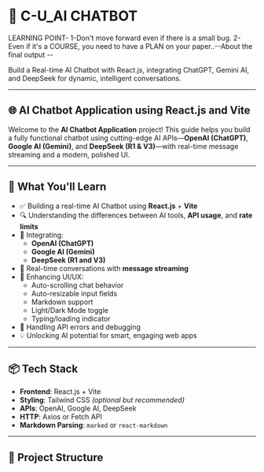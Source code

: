 # 🧠 C-U_AI CHATBOT

LEARNING POINT-
  1-Don't move forward even if there is a small bug.
  2-Even if it's a COURSE, you need to have a PLAN on your paper..--About the final output --

Build a Real-time AI Chatbot with React.js, integrating ChatGPT, Gemini AI, and DeepSeek for dynamic, intelligent conversations.

---

## 🌐 AI Chatbot Application using React.js and Vite

Welcome to the **AI Chatbot Application** project! This guide helps you build a fully functional chatbot using cutting-edge AI APIs—**OpenAI (ChatGPT)**, **Google AI (Gemini)**, and **DeepSeek (R1 & V3)**—with real-time message streaming and a modern, polished UI.

---

## 🚀 What You'll Learn

- ✅ Building a real-time AI Chatbot using **React.js** + **Vite**
- 🔍 Understanding the differences between AI tools, **API usage**, and **rate limits**
- 🤖 Integrating:
  - **OpenAI (ChatGPT)**
  - **Google AI (Gemini)**
  - **DeepSeek (R1 and V3)**
- 💬 Real-time conversations with **message streaming**
- 🎨 Enhancing UI/UX:
  - Auto-scrolling chat behavior
  - Auto-resizable input fields
  - Markdown support
  - Light/Dark Mode toggle
  - Typing/loading indicator
- 🧰 Handling API errors and debugging
- 💡 Unlocking AI potential for smart, engaging web apps

---

## 📦 Tech Stack

- **Frontend**: React.js + Vite
- **Styling**: Tailwind CSS *(optional but recommended)*
- **APIs**: OpenAI, Google AI, DeepSeek
- **HTTP**: Axios or Fetch API
- **Markdown Parsing**: `marked` or `react-markdown`

---

## 📁 Project Structure

